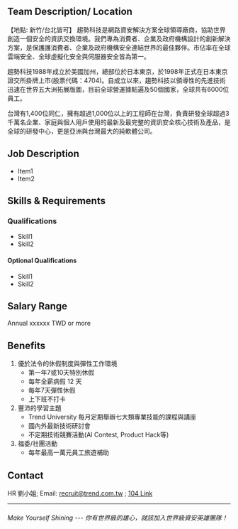 ## Team Description/ Location
【地點: 新竹/台北皆可】
趨勢科技是網路資安解決方案全球領導廠商，協助世界創造一個安全的資訊交換環境。我們專為消費者、企業及政府機構設計的創新解決方案，是保護護消費者、企業及政府機構安全連結世界的最佳夥伴。市佔率在全球雲端安全、全球虛擬化安全與伺服器安全皆為第一。

趨勢科技1988年成立於美國加州，總部位於日本東京，於1998年正式在日本東京證交所掛牌上市(股票代碼：4704)。自成立以來，趨勢科技以領導性的先進技術迅速在世界五大洲拓展版圖，目前全球營運據點遍及50個國家，全球共有6000位員工。

台灣有1,400位同仁，擁有超過1,000位以上的工程師在台灣，負責研發全球超過3千萬名企業、家庭與個人用戶使用的最新及最完整的資訊安全核心技術及產品，是全球的研發中心，更是亞洲與台灣最大的純軟體公司。

## Job Description
- Item1
- Item2

## Skills & Requirements
### Qualifications
- Skill1
- Skill2

#### Optional Qualifications
- Skill1
- Skill2

## Salary Range
Annual xxxxxx TWD or more

## Benefits
 1. 優於法令的休假制度與彈性工作環境
     - 第一年7或10天特別休假
     - 每年全薪病假 12 天
     - 每年7天彈性休假
     - 上下班不打卡
 2. 豐沛的學習主題
     - Trend University 每月定期舉辦七大類專業技能的課程與講座
     - 國內外最新技術研討會
     - 不定期技術競賽活動(AI Contest, Product Hack等)
 3. 福委/社團活動
     - 每年最高一萬元員工旅遊補助

## Contact

HR 劉小姐; Email: recruit@trend.com.tw ; [104 Link](https://www.104.com.tw/job/?jobno=XXXX)

------
###### Make Yourself Shining --- 你有世界級的雄心，就該加入世界級資安英雄團隊！
